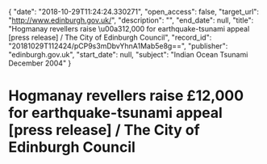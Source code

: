 {
  "date": "2018-10-29T11:24:24.330271", 
  "open_access": false, 
  "target_url": "http://www.edinburgh.gov.uk/", 
  "description": "", 
  "end_date": null, 
  "title": "Hogmanay revellers raise \u00a312,000 for earthquake-tsunami appeal [press release] / The City of Edinburgh Council", 
  "record_id": "20181029T112424/pCP9s3mDbvYhnA1Mab5e8g==", 
  "publisher": "edinburgh.gov.uk", 
  "start_date": null, 
  "subject": "Indian Ocean Tsunami December 2004"
}

# Hogmanay revellers raise £12,000 for earthquake-tsunami appeal [press release] / The City of Edinburgh Council

